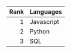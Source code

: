 | Rank | Languages |
|-----:|-----------|
|     1| Javascript|
|     2| Python    |
|     3| SQL       |
